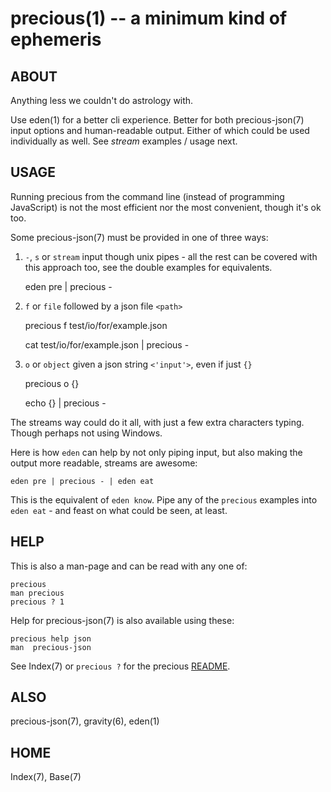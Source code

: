 # precious(1) -- a minimum kind of ephemeris


## ABOUT

Anything less we couldn't do astrology with.

Use eden(1) for a better cli experience.
Better for both precious-json(7) input options and human-readable output.
Either of which could be used individually as well.  See *stream* examples /
usage next.


## USAGE

Running precious from the command line (instead of programming JavaScript)
is not the most efficient nor the most convenient, though it's ok too.

Some precious-json(7) must be provided in one of three ways:

1. `-`, `s` or `stream` input though unix pipes - all the rest can be covered
with this approach too, see the double examples for equivalents.

    eden pre | precious -

2. `f` or `file` followed by a json file `<path>`

    precious f test/io/for/example.json

    cat test/io/for/example.json | precious -

3. `o` or `object` given a json string `<'input'>`, even if just `{}`

    precious o {}

    echo {} | precious -

The streams way could do it all,
with just a few extra characters typing.
Though perhaps not using Windows.

Here is how `eden` can help by not only piping input, but also making the output
more readable, streams are awesome:

    eden pre | precious - | eden eat

This is the equivalent of `eden know`.  Pipe any of the `precious` examples into
`eden eat` - and feast on what could be seen, at least.


## HELP

This is also a man-page and can be read with any one of:

    precious
    man precious
    precious ? 1

Help for precious-json(7) is also available using these:

    precious help json
    man  precious-json

See Index(7) or `precious ?` for the precious
[README](https://github.com/astrolet/precious#readme).


## ALSO

precious-json(7), gravity(6), eden(1)

## HOME

Index(7), Base(7)
